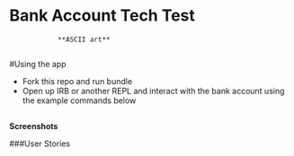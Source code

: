 Bank Account Tech Test
=======================
```
            **ASCII art**


```
#Using the app

* Fork this repo and run bundle
* Open up IRB or another REPL and interact with the bank account using the example commands below

##

**Screenshots**

###User Stories

```

```
